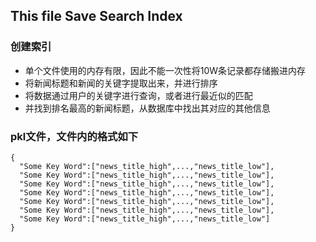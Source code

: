 ## This file Save Search Index

### 创建索引
- 单个文件使用的内存有限，因此不能一次性将10W条记录都存储搬进内存
- 将新闻标题和新闻的关键字提取出来，并进行排序
- 将数据通过用户的关键字进行查询，或者进行最近似的匹配
- 并找到排名最高的新闻标题，从数据库中找出其对应的其他信息

### pkl文件，文件内的格式如下
```
{
  "Some Key Word":["news_title_high",...,"news_title_low"],
  "Some Key Word":["news_title_high",...,"news_title_low"],
  "Some Key Word":["news_title_high",...,"news_title_low"],
  "Some Key Word":["news_title_high",...,"news_title_low"],
  "Some Key Word":["news_title_high",...,"news_title_low"],
  "Some Key Word":["news_title_high",...,"news_title_low"],
  "Some Key Word":["news_title_high",...,"news_title_low"]
}
```
